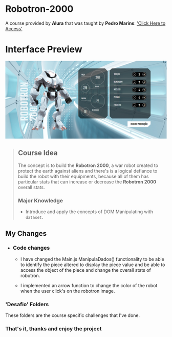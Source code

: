 # Robotron-2000

A course provided by **Alura** that was taught by **Pedro Marins**: ['Click Here to Access'](https://cursos.alura.com.br/course/javascript-manipulando-dom)

# Interface Preview
![Site Screenshot](img/RobotronScreenshot.png)

> ## Course Idea
> 
> The concept is to build the **Robotron 2000**, a war robot created to protect the earth against aliens and there's is a logical defiance to build the robot with their equipments, because all of them has particular stats that can increase or decrease the **Robotron 2000** overall stats.
>
> ### Major Knowledge 
> - Introduce and apply the concepts of DOM Manipulating with `dataset`.

## My Changes 

- ### Code changes 
    - I have changed the Main.js ManipulaDados() functionality to be able to identify the piece altered 
            to display the piece value and be able to access the object of the piece and change the overall
            stats of robotron.
            
    - I implemented an arrow function to change the color of the robot when the user click's on the robotron image.
        
### 'Desafio' Folders
  
These folders are the course specific challenges that I've done.

### That's it, thanks and enjoy the project
